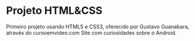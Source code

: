 # Projeto HTML&CSS
Primeiro projeto usando HTML5 e CSS3, oferecido por Gustavo Guanabara, através do cursoemvideo.com
Site com curiosidades sobre o Android.
